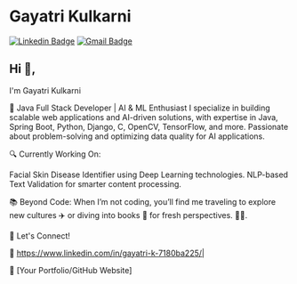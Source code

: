  # Gayatri Kulkarni 
 [![Linkedin Badge](https://img.shields.io/badge/-GayatriKulkarni-blue?style=flat-square&logo=Linkedin&logoColor=white&link=https://www.linkedin.com/in/gayatri-k-7180ba225/)](https://www.linkedin.com/in/gayatri-k-7180ba225/) 
[![Gmail Badge](https://img.shields.io/badge/-gayatrik1029@gmail.com-c14438?style=flat-square&logo=Gmail&logoColor=white&link=mailto:kraghav123@gmail.com)](mailto:gayatrik1029@gmail.com)

## Hi 👋, 
I'm Gayatri Kulkarni

🚀 Java Full Stack Developer | AI & ML Enthusiast
I specialize in building scalable web applications and AI-driven solutions, with expertise in Java, Spring Boot, Python, Django, C, OpenCV, TensorFlow, and more. Passionate about problem-solving and optimizing data quality for AI applications.

🔍 Currently Working On:

Facial Skin Disease Identifier using Deep Learning technologies.
NLP-based Text Validation for smarter content processing.

📚 Beyond Code:
When I’m not coding, you’ll find me traveling to explore new cultures ✈️ or diving into books 📖 for fresh perspectives.
🏄‍♂️. 

📌 Let's Connect!

🔗  https://www.linkedin.com/in/gayatri-k-7180ba225/| 

🔗 [Your Portfolio/GitHub Website]


